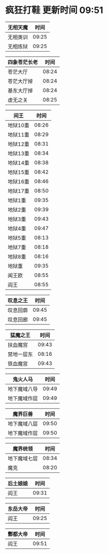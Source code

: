 # 疯狂打鞋 更新时间 09:51

| 无相天魔   | 时间    |
|--------|-------|
| 无相类训 | 09:25 |
| 无相炼狱 | 09:25 |

| 四象苍茫长老   | 时间    |
|--------|-------|
| 苍茫大厅 | 08:24 |
| 苍茫大厅掉 | 08:24 |
| 基东大厅掉 | 08:24 |
| 虚无之关 | 08:25 |

| 间王   | 时间    |
|--------|-------|
| 地狱10重 | 08:26 |
| 地狱11重 | 08:29 |
| 地狱12重 | 08:31 |
| 地狱13重 | 08:34 |
| 地狱14重 | 08:38 |
| 地狱15重 | 08:42 |
| 地狱16重 | 08:46 |
| 地狱17重 | 08:50 |
| 地狱1重 | 09:35 |
| 地狱2重 | 09:39 |
| 地狱3重 | 09:43 |
| 地狱4重 | 09:47 |
| 地狱5重 | 08:13 |
| 地狱7重 | 08:18 |
| 地狱8重 | 08:16 |
| 地狱重 | 09:35 |
| 闻王欧 | 08:55 |
| 阎王 | 08:55 |

| 叹息之王   | 时间    |
|--------|-------|
| 叹息回廓 | 09:45 |
| 叹息回廊 | 09:45 |

| 猛魔之王   | 时间    |
|--------|-------|
| 扶血魔宫 | 09:43 |
| 禁地一层东 | 08:16 |
| 铁血魔宫 | 09:43 |

| 鬼火人马   | 时间    |
|--------|-------|
| 地下魔域八导 | 09:49 |
| 地下魔域作层 | 09:49 |

| 魔界巨兽   | 时间    |
|--------|-------|
| 地下魔域八层 | 09:50 |
| 地下魔域作层 | 09:50 |

| 魔界统领   | 时间    |
|--------|-------|
| 地下魔域七层 | 08:34 |
| 魔克 | 08:20 |

| 后土娘娘   | 时间    |
|--------|-------|
| 阎王 | 09:31 |

| 东岳大帝   | 时间    |
|--------|-------|
| 阎王 | 09:25 |

| 酆都大帝   | 时间    |
|--------|-------|
| 阎王 | 09:51 |